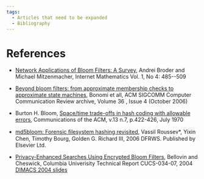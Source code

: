 ```yaml
---
tags:
  - Articles that need to be expanded
  - Bibliography
---
```

# References

- [Network Applications of Bloom Filters: A Survey](https://www.tandfonline.com/toc/uinm20/current),
  Andrei Broder and Michael Mitzenmacher, Internet Mathematics Vol. 1,
  No 4: 485--509

<!-- -->

- [Beyond bloom filters: from approximate membership checks to approximate state machines](https://dl.acm.org/doi/10.1145/1151659.1159950),
  Bonomi et all, ACM SIGCOMM Computer Communication Review archive,
  Volume 36 , Issue 4 (October 2006)

<!-- -->

- Burton H. Bloom, [Space/time trade-offs in hash coding with allowable errors](https://dl.acm.org/doi/10.1145/362686.362692),
  Communications of the ACM, v.13 n.7, p.422-426, July 1970

<!-- -->

- [md5bloom: Forensic ﬁlesystem hashing revisited](http://old.dfrws.org/2006/proceedings/11-Roussev-pres.pdf),
  Vassil Roussev\*, Yixin Chen, Timothy Bourg, Golden G. Richard III, 2006
  DFRWS. Published by Elsevier Ltd.

<!-- -->

- [Privacy-Enhanced Searches Using Encrypted Bloom Filters](https://mice.cs.columbia.edu:443/getTechreport.php?techreportID=483),
  Bellovin and Cheswick, Columbia Univerisity Technical Report
  CUCS-034-07, 2004
  [DIMACS 2004 slides](http://archive.dimacs.rutgers.edu/Workshops/Privacy/slides/bellovin.pdf)
